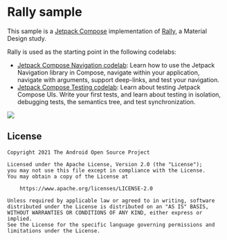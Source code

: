 # Rally sample

This sample is a [Jetpack Compose][compose] implementation of [Rally][rally], a Material Design study.

Rally is used as the starting point in the following codelabs:

 - [Jetpack Compose Navigation codelab][navcodelab]: Learn how to use the Jetpack Navigation library in Compose, navigate within your application, navigate with arguments, support deep-links, and test your navigation.
 - [Jetpack Compose Testing codelab][testcodelab]: Learn about testing Jetpack Compose UIs. Write your first tests, and learn about testing in isolation, debugging tests, the semantics tree, and test synchronization.

<img src="screenshots/rally.gif"/>


## License
```
Copyright 2021 The Android Open Source Project

Licensed under the Apache License, Version 2.0 (the "License");
you may not use this file except in compliance with the License.
You may obtain a copy of the License at

    https://www.apache.org/licenses/LICENSE-2.0

Unless required by applicable law or agreed to in writing, software
distributed under the License is distributed on an "AS IS" BASIS,
WITHOUT WARRANTIES OR CONDITIONS OF ANY KIND, either express or implied.
See the License for the specific language governing permissions and
limitations under the License.
```

[compose]: https://developer.android.com/jetpack/compose
[rally]: https://material.io/design/material-studies/rally.html
[navcodelab]: https://developer.android.com/codelabs/jetpack-compose-navigation
[testcodelab]: https://developer.android.com/codelabs/jetpack-compose-testing
